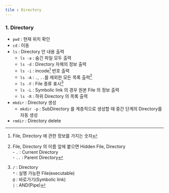 ```yaml
---
tile : Directory
---
```


### 1. Directory
  - `pwd` : 현재 위치 확인
  - `cd`  : 이동
  - `ls`  : Directory 안 내용 출력
    - `ls -a` : 숨긴 파일 모두 출력
    - `ls -d` : Directory 자체의 정보 출력
    - `ls -i` : incode[^incode] 번호 출력
    - `ls -A` : `.`, `..`를 제외한 모든 목록 출력[^2]
    - `ls -F` : File 종류 표시[^3]
    - `ls -L` : Symbolic link 의 경우 원본 File 의 정보 출력
    - `ls -R` : 하위 Directory 의 목록 출력
  - `mkdir` : Directory 생성
    - `mkdir -p` : SubDirectory 를 계층적으로 생성할 때 중간 단계의 Directory를 자동 생성
  - `rmdir` : Directory delete

[^incode]: File, Directory 에 관한 정보를 가지는 숫자
[^2]: File, Directory 의 이름 앞에 붙으면 Hidden File, Directory <br> - `.` : Current Directory <br> - `..` : Parent Directory
[^3]: `/` : Directory <br> `*` : 실행 가능한 File(executable) <br> `@` : 바로가기(Symbolic link) <br> `|` : AND(Pipe)

